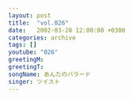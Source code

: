 ```yaml
---
layout: post
title:  "vol.026"
date:   2002-03-28 12:00:00 +0300
categories: archive
tags: []
youtube: "026"
greetingM: 
greetingT: 
songName: あんたのバラード
singer: ツイスト
---
```

